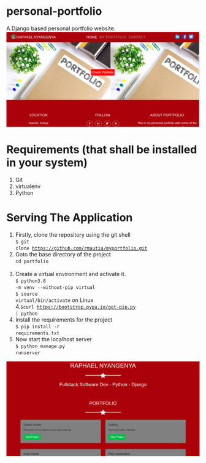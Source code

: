 # personal-portfolio
 A Django based personal portfolio website.
 ![Alt text](mypf/static/mypf/img/portsave1.png?raw=true "Home page")

# Requirements (that shall be installed in your system)
1. Git 
2. virtualenv
3. Python

# Serving The Application

1. Firstly, clone the repository using the git shell <br>
<code>$ git clone https://github.com/rmautia/myportfolio.git</code> <br>
2. Goto the base directory of the project <br>
<code>cd portfolio </code> <br>
3. Create a virtual environment and activate it. <br>
<code>$ python3.8 -m venv --without-pip virtual </code> <br>
<code>$ source virtual/bin/activate</code> on Linux <br>
4.<code>$curl https://bootstrap.pypa.io/get-pip.py | python</code> <br>
5. Install the requirements for the project <br>
<code>$ pip install -r requirements.txt</code>  <br>
6. Now start the localhost server<br>
<code>$ python manage.py runserver</code> <br>

![Alt text](mypf/static/mypf/img/portsave2.png?raw=true "Title")


